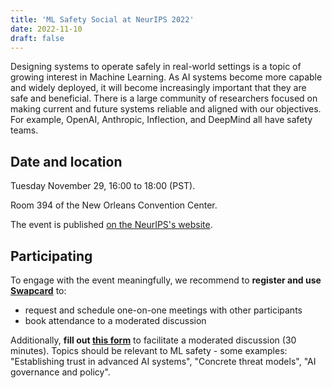 ```yaml
---
title: 'ML Safety Social at NeurIPS 2022'
date: 2022-11-10
draft: false
---
```



Designing systems to operate safely in real-world settings is a topic of growing interest in Machine Learning. As AI systems become more capable and widely deployed, it will become increasingly important that they are safe and beneficial. There is a large community of researchers focused on making current and future systems reliable and aligned with our objectives. For example, OpenAI, Anthropic, Inflection, and DeepMind all have safety teams. 


## Date and location

Tuesday November 29, 16:00 to 18:00 (PST).

Room 394 of the New Orleans Convention Center.

The event is published [on the NeurIPS's website](https://neurips.cc/Conferences/2022/Schedule?showEvent=56270).


## Participating

To engage with the event meaningfully, we recommend to **register and use [Swapcard](https://app.swapcard.com/event/ml-safety-social-neurips-2022)** to:

- request and schedule one-on-one meetings with other participants
- book attendance to a moderated discussion

Additionally, **fill out [this form](https://airtable.com/shrVlah4XmVe83HyJ)** to facilitate a moderated discussion (30 minutes). Topics should be relevant to ML safety - some examples: "Establishing trust in advanced AI systems", "Concrete threat models", "AI governance and policy".